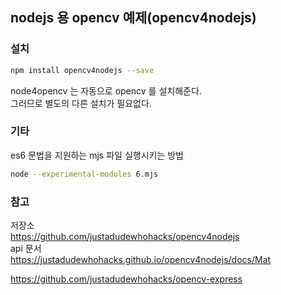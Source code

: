 ## nodejs 용 opencv 예제(opencv4nodejs)

### 설치

```bash
npm install opencv4nodejs --save
```
node4opencv 는 자동으로 opencv 를 설치해준다.  
그러므로 별도의 다른 설치가 필요없다.

### 기타 

es6 문법을 지원하는 mjs 파일 실행시키는 방법  
```bash
node --experimental-modules 6.mjs
```



### 참고

저장소  
https://github.com/justadudewhohacks/opencv4nodejs  
api 문서  
https://justadudewhohacks.github.io/opencv4nodejs/docs/Mat


https://github.com/justadudewhohacks/opencv-express



